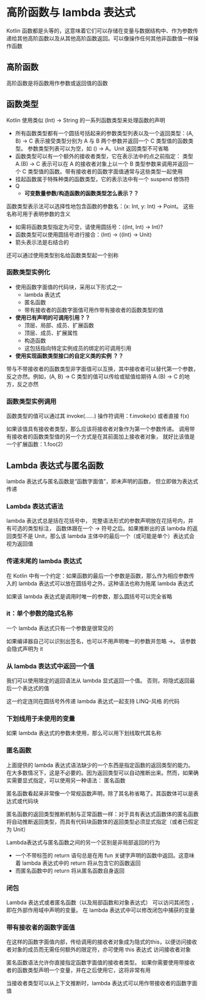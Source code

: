 # 高阶函数与 lambda 表达式

Kotlin 函数都是头等的，这意味着它们可以存储在变量与数据结构中、作为参数传递给其他高阶函数以及从其他高阶函数返回。可以像操作任何其他非函数值一样操作函数

## 高阶函数

高阶函数是将函数用作参数或返回值的函数

## 函数类型

Kotlin 使用类似 (Int) -> String 的一系列函数类型来处理函数的声明

+ 所有函数类型都有一个圆括号括起来的参数类型列表以及一个返回类型：(A, B) -> C 表示接受类型分别为 A 与 B 两个参数并返回一个 C 类型值的函数类型。 参数类型列表可以为空，如 () -> A。Unit 返回类型不可省略
+ 函数类型可以有一个额外的接收者类型，它在表示法中的点之前指定： 类型 A.(B) -> C 表示可以在 A 的接收者对象上以一个 B 类型参数来调用并返回一个 C 类型值的函数。带有接收者的函数字面值通常与这些类型一起使用
+ 挂起函数属于特殊种类的函数类型，它的表示法中有一个 suspend 修饰符
+ Q
  + **可变数量参数/构造函数的函数类型怎么表示？？**

函数类型表示法可以选择性地包含函数的参数名：(x: Int, y: Int) -> Point。 这些名称可用于表明参数的含义

+ 如需将函数类型指定为可空，请使用圆括号：((Int, Int) -> Int)?
+ 函数类型可以使用圆括号进行接合：(Int) -> ((Int) -> Unit)
+ 箭头表示法是右结合的

还可以通过使用类型别名给函数类型起一个别称

### 函数类型实例化

+ 使用函数字面值的代码块，采用以下形式之一
  + lambda 表达式
  + 匿名函数
  + 带有接收者的函数字面值可用作带有接收者的函数类型的值
+ **使用已有声明的可调用引用？？**
  + 顶层、局部、成员、扩展函数
  + 顶层、成员、扩展属性
  + 构造函数 
  + 这包括指向特定实例成员的绑定的可调用引用
+ **使用实现函数类型接口的自定义类的实例 ？？**

带与不带接收者的函数类型非字面值可以互换，其中接收者可以替代第一个参数，反之亦然。例如，(A, B) -> C 类型的值可以传给或赋值给期待 A.(B) -> C 的地方，反之亦然

### 函数类型实例调用

函数类型的值可以通过其 invoke(……) 操作符调用：f.invoke(x) 或者直接 f(x)

如果该值具有接收者类型，那么应该将接收者对象作为第一个参数传递。 调用带有接收者的函数类型值的另一个方式是在其前面加上接收者对象， 就好比该值是一个扩展函数：1.foo(2)

## Lambda 表达式与匿名函数

lambda 表达式与匿名函数是“函数字面值”，即未声明的函数， 但立即做为表达式传递

### Lambda 表达式语法

lambda 表达式总是括在花括号中， 完整语法形式的参数声明放在花括号内，并有可选的类型标注， 函数体跟在一个 -> 符号之后。如果推断出的该 lambda 的返回类型不是 Unit，那么该 lambda 主体中的最后一个（或可能是单个）表达式会视为返回值

### 传递末尾的 lambda 表达式

在 Kotlin 中有一个约定：如果函数的最后一个参数是函数，那么作为相应参数传入的 lambda 表达式可以放在圆括号之外，这种语法也称为拖尾 lambda 表达式

如果该 lambda 表达式是调用时唯一的参数，那么圆括号可以完全省略

### it：单个参数的隐式名称

一个 lambda 表达式只有一个参数是很常见的

如果编译器自己可以识别出签名，也可以不用声明唯一的参数并忽略 ->。 该参数会隐式声明为 it

### 从 lambda 表达式中返回一个值

我们可以使用限定的返回语法从 lambda 显式返回一个值。 否则，将隐式返回最后一个表达式的值

这一约定连同在圆括号外传递 lambda 表达式一起支持 LINQ-风格 的代码

### 下划线用于未使用的变量

如果 lambda 表达式的参数未使用，那么可以用下划线取代其名称

### 匿名函数

上面提供的 lambda 表达式语法缺少的一个东西是指定函数的返回类型的能力。在大多数情况下，这是不必要的。因为返回类型可以自动推断出来。然而，如果确实需要显式指定，可以使用另一种语法： 匿名函数 

匿名函数看起来非常像一个常规函数声明，除了其名称省略了。其函数体可以是表达式或代码块

匿名函数的返回类型推断机制与正常函数一样：对于具有表达式函数体的匿名函数将自动推断返回类型，而具有代码块函数体的返回类型必须显式指定（或者已假定为 Unit）

Lambda表达式与匿名函数之间的另一个区别是非局部返回的行为

+ 一个不带标签的 return 语句总是在用 fun 关键字声明的函数中返回。这意味着 lambda 表达式中的 return 将从包含它的函数返回
+ 而匿名函数中的 return 将从匿名函数自身返回

### 闭包

Lambda 表达式或者匿名函数（以及局部函数和对象表达式） 可以访问其闭包 ，即在外部作用域中声明的变量。 在 lambda 表达式中可以修改闭包中捕获的变量

### 带有接收者的函数字面值

在这样的函数字面值内部，传给调用的接收者对象成为隐式的this，以便访问接收者对象的成员而无需任何额外的限定符，亦可使用 this 表达式 访问接收者对象

匿名函数语法允许你直接指定函数字面值的接收者类型。 如果你需要使用带接收者的函数类型声明一个变量，并在之后使用它，这将非常有用

当接收者类型可以从上下文推断时，lambda 表达式可以用作带接收者的函数字面值